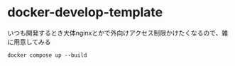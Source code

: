 # docker-develop-template

いつも開発するとき大体nginxとかで外向けアクセス制限かけたくなるので、雑に用意してみる

```shell
docker compose up --build
```
